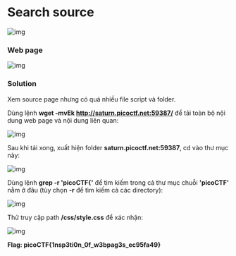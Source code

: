 # Search source
![img](149)

### Web page
![img](150)

### Solution

Xem source page nhưng có quá nhiều file script và folder.

Dùng lệnh **wget -mvEk http://saturn.picoctf.net:59387/** để tải toàn bộ nội dung web page và nội dung liên quan:

![img](151)

Sau khi tải xong, xuất hiện folder **saturn.picoctf.net:59387**, cd vào thư mục này:

![img](152)

Dùng lệnh **grep -r 'picoCTF{'** để tìm kiếm trong cả thư mục chuỗi **'picoCTF'**  nằm ở đâu (tùy chọn **-r** để tìm kiếm cả các directory):

![img](153)

Thử truy cập path **/css/style.css** để xác nhận: 

![img](154)

**Flag: picoCTF{1nsp3ti0n_0f_w3bpag3s_ec95fa49}**
